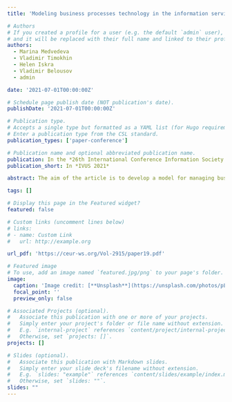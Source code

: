 ```yaml
---
title: 'Modeling business processes technology in the information service of interaction'

# Authors
# If you created a profile for a user (e.g. the default `admin` user), write the username (folder name) here
# and it will be replaced with their full name and linked to their profile.
authors:
  - Marina Medvedeva
  - Vladimir Timokhin
  - Helen Iskra
  - Vladimir Belousov
  - admin

date: '2021-07-01T00:00:00Z'

# Schedule page publish date (NOT publication's date).
publishDate: '2021-07-01T00:00:00Z'

# Publication type.
# Accepts a single type but formatted as a YAML list (for Hugo requirements).
# Enter a publication type from the CSL standard.
publication_types: ['paper-conference']

# Publication name and optional abbreviated publication name.
publication: In the *26th International Conference Information Society and University Studies '21*
publication_short: In *IVUS 2021*

abstract: The aim of the article is to develop a model for managing business processes in the information service based on behavior of the company. The main business processes of the company were identified, and their main interrelationships were reflected at the conceptual level. A model in the Powersim Studio 7 simulation environment is presented, which allows regulating the interaction between companies in the information service, identifying bottlenecks in the company's business processes, and predicting the total income of an enterprise depending on various market conditions.

tags: []

# Display this page in the Featured widget?
featured: false

# Custom links (uncomment lines below)
# links:
# - name: Custom Link
#   url: http://example.org

url_pdf: 'https://ceur-ws.org/Vol-2915/paper19.pdf'

# Featured image
# To use, add an image named `featured.jpg/png` to your page's folder.
image:
  caption: 'Image credit: [**Unsplash**](https://unsplash.com/photos/pLCdAaMFLTE)'
  focal_point: ''
  preview_only: false

# Associated Projects (optional).
#   Associate this publication with one or more of your projects.
#   Simply enter your project's folder or file name without extension.
#   E.g. `internal-project` references `content/project/internal-project/index.md`.
#   Otherwise, set `projects: []`.
projects: []

# Slides (optional).
#   Associate this publication with Markdown slides.
#   Simply enter your slide deck's filename without extension.
#   E.g. `slides: "example"` references `content/slides/example/index.md`.
#   Otherwise, set `slides: ""`.
slides: ""
---
```

